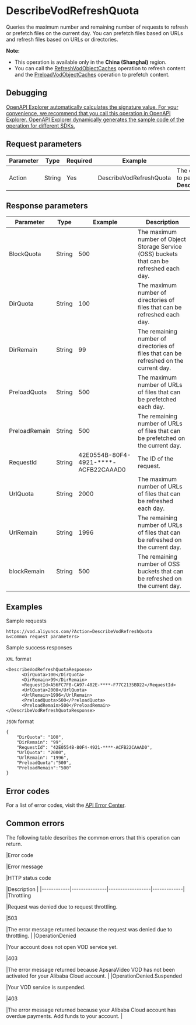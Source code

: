 # DescribeVodRefreshQuota

Queries the maximum number and remaining number of requests to refresh or prefetch files on the current day. You can prefetch files based on URLs and refresh files based on URLs or directories.

**Note:**

-   This operation is available only in the **China \(Shanghai\)** region.
-   You can call the [RefreshVodObjectCaches](~~69215~~) operation to refresh content and the [PreloadVodObjectCaches](~~69211~~) operation to prefetch content.

## Debugging

[OpenAPI Explorer automatically calculates the signature value. For your convenience, we recommend that you call this operation in OpenAPI Explorer. OpenAPI Explorer dynamically generates the sample code of the operation for different SDKs.](https://api.aliyun.com/#product=vod&api=DescribeVodRefreshQuota&type=RPC&version=2017-03-21)

## Request parameters

|Parameter|Type|Required|Example|Description|
|---------|----|--------|-------|-----------|
|Action|String|Yes|DescribeVodRefreshQuota|The operation that you want to perform. Set the value to **DescribeVodRefreshQuota**. |

## Response parameters

|Parameter|Type|Example|Description|
|---------|----|-------|-----------|
|BlockQuota|String|500|The maximum number of Object Storage Service \(OSS\) buckets that can be refreshed each day. |
|DirQuota|String|100|The maximum number of directories of files that can be refreshed each day. |
|DirRemain|String|99|The remaining number of directories of files that can be refreshed on the current day. |
|PreloadQuota|String|500|The maximum number of URLs of files that can be prefetched each day. |
|PreloadRemain|String|500|The remaining number of URLs of files that can be prefetched on the current day. |
|RequestId|String|42E0554B-80F4-4921-\*\*\*\*-ACFB22CAAAD0|The ID of the request. |
|UrlQuota|String|2000|The maximum number of URLs of files that can be refreshed each day. |
|UrlRemain|String|1996|The remaining number of URLs of files that can be refreshed on the current day. |
|blockRemain|String|500|The remaining number of OSS buckets that can be refreshed on the current day. |

## Examples

Sample requests

```
https://vod.aliyuncs.com/?Action=DescribeVodRefreshQuota
&<Common request parameters>
```

Sample success responses

`XML` format

```
<DescribeVodRefreshQuotaResponse>
      <DirQuota>100</DirQuota>
      <DirRemain>99</DirRemain>
      <RequestId>A56FC7F8-CA97-482E-****-F77C2135BD22</RequestId>
      <UrlQuota>2000</UrlQuota>
      <UrlRemain>1996</UrlRemain>
      <PreloadQuota>500</PreloadQuota>
      <PreloadRemain>500</PreloadRemain>
</DescribeVodRefreshQuotaResponse>
```

`JSON` format

```
{
    "DirQuota": "100",
    "DirRemain": "99",
    "RequestId": "42E0554B-80F4-4921-****-ACFB22CAAAD0",
    "UrlQuota": "2000",
    "UrlRemain": "1996",
    "PreloadQuota":"500",
    "PreloadRemain":"500"
}
```

## Error codes

For a list of error codes, visit the [API Error Center](https://error-center.alibabacloud.com/status/product/vod).

## Common errors

The following table describes the common errors that this operation can return.

|Error code

|Error message

|HTTP status code

|Description |
|------------|---------------|------------------|-------------|
|Throttling

|Request was denied due to request throttling.

|503

|The error message returned because the request was denied due to throttling. |
|OperationDenied

|Your account does not open VOD service yet.

|403

|The error message returned because ApsaraVideo VOD has not been activated for your Alibaba Cloud account. |
|OperationDenied.Suspended

|Your VOD service is suspended.

|403

|The error message returned because your Alibaba Cloud account has overdue payments. Add funds to your account. |

